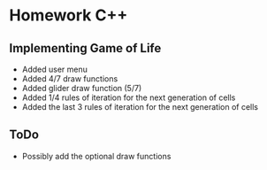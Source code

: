 Homework C++ 
============

Implementing Game of Life
-------------------------


- Added user menu
- Added 4/7 draw functions
- Added glider draw function (5/7)
- Added 1/4 rules of iteration for the next generation of cells
- Added the last 3 rules of iteration for the next generation of cells



ToDo
----

- Possibly add the optional draw functions

